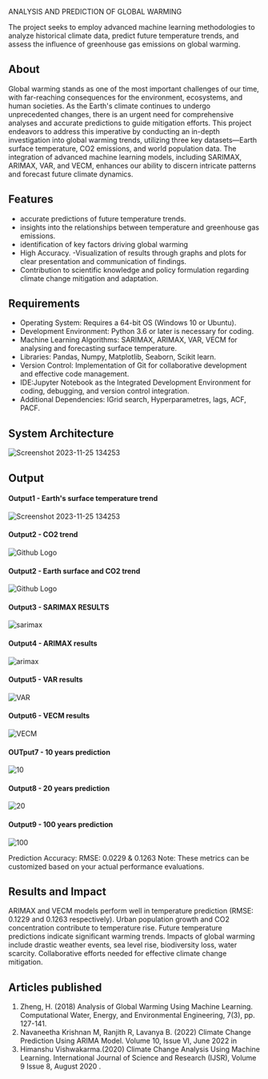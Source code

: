ANALYSIS AND PREDICTION OF GLOBAL WARMING

The project seeks to employ advanced machine learning methodologies to analyze historical climate data, predict future temperature trends, and assess the influence of greenhouse gas emissions on global warming.

## About
<!--Detailed Description about the project-->
Global warming stands as one of the most important challenges of our time, with far-reaching consequences for the environment, ecosystems, and human societies. As the Earth's climate continues to undergo unprecedented changes, there is an urgent need for comprehensive analyses and accurate predictions to guide mitigation efforts. This project endeavors to address this imperative by conducting an in-depth investigation into global warming trends, utilizing three key datasets—Earth surface temperature, CO2 emissions, and world population data. The integration of advanced machine learning models, including SARIMAX, ARIMAX, VAR, and VECM, enhances our ability to discern intricate patterns and forecast future climate dynamics.

## Features
<!--List the features of the project as shown below-->
- accurate predictions of future temperature trends.
- insights into the relationships between temperature and greenhouse gas emissions.
- identification of key factors driving global warming
- High Accuracy.
-Visualization of results through graphs and plots for clear presentation and communication of findings.
- Contribution to scientific knowledge and policy formulation regarding climate change mitigation and adaptation.
## Requirements
<!--List the requirements of the project as shown below-->
* Operating System: Requires a 64-bit OS (Windows 10 or Ubuntu).
* Development Environment: Python 3.6 or later is necessary for coding.
* Machine Learning Algorithms: SARIMAX, ARIMAX, VAR, VECM for analysing and forecasting surface temperature.
*  Libraries: Pandas, Numpy, Matplotlib, Seaborn, Scikit learn.
* Version Control: Implementation of Git for collaborative development and effective code management.
* IDE:Jupyter Notebook as the Integrated Development Environment for coding, debugging, and version control integration.
* Additional Dependencies: IGrid search, Hyperparametres, lags, ACF, PACF.

## System Architecture
<!--Embed the system architecture diagram as shown below-->



![Screenshot 2023-11-25 134253](https://github.com/umarmohamed444/Analysis-and-Prediction-of-Global-Warming/blob/main/Screenshot%202023-11-27%20162038.png)


## Output

<!--Embed the Output picture at respective places as shown below as shown below-->
#### Output1 - Earth's surface temperature trend

![Screenshot 2023-11-25 134253](https://github.com/umarmohamed444/Analysis-and-Prediction-of-Global-Warming/blob/main/Screenshot%202023-11-23%20120928.png)

#### Output2 - CO2 trend
![Github Logo](https://github.com/umarmohamed444/Analysis-and-Prediction-of-Global-Warming/blob/main/Screenshot%202023-11-23%20121243.png)

#### Output2 - Earth surface and CO2 trend
![Github Logo](https://github.com/umarmohamed444/Analysis-and-Prediction-of-Global-Warming/blob/main/Screenshot%202023-11-23%20121826.png)

#### Output3 - SARIMAX RESULTS
![sarimax](https://github.com/umarmohamed444/Analysis-and-Prediction-of-Global-Warming/blob/main/Screenshot%202023-11-24%20083736.png)

#### Output4 - ARIMAX results
![arimax](https://github.com/umarmohamed444/Analysis-and-Prediction-of-Global-Warming/blob/main/Screenshot%202023-11-24%20090345.png)

#### Output5 - VAR results
![VAR](https://github.com/umarmohamed444/Analysis-and-Prediction-of-Global-Warming/blob/main/Screenshot%202023-11-24%20091943.png)

#### Output6 - VECM results
![VECM](https://github.com/umarmohamed444/Analysis-and-Prediction-of-Global-Warming/blob/main/Screenshot%202023-11-24%20113828.png)

#### OUTput7 - 10 years prediction
![10](https://github.com/umarmohamed444/Analysis-and-Prediction-of-Global-Warming/blob/main/Screenshot%202023-11-24%20193859.png)

#### Output8 - 20 years prediction
![20](https://github.com/umarmohamed444/Analysis-and-Prediction-of-Global-Warming/blob/main/Screenshot%202023-11-24%20194054.png)

#### Output9 - 100 years prediction
![100](https://github.com/umarmohamed444/Analysis-and-Prediction-of-Global-Warming/blob/main/Screenshot%202023-11-24%20194426.png)

Prediction Accuracy:
RMSE: 0.0229  & 0.1263
Note: These metrics can be customized based on your actual performance evaluations.


## Results and Impact
<!--Give the results and impact as shown below-->
ARIMAX and VECM models perform well in temperature prediction (RMSE: 0.1229 and 0.1263 respectively).
Urban population growth and CO2 concentration contribute to temperature rise.
Future temperature predictions indicate significant warming trends.
Impacts of global warming include drastic weather events, sea level rise, biodiversity loss, water scarcity.
Collaborative efforts needed for effective climate change mitigation.


## Articles published
1.	Zheng, H. (2018) Analysis of Global Warming Using Machine Learning. Computational Water, Energy, and Environmental Engineering, 7(3), pp. 127-141.
2.	Navaneetha Krishnan M, Ranjith R, Lavanya B. (2022) Climate Change Prediction Using ARIMA Model. Volume 10, Issue VI, June 2022 in 
3.	Himanshu Vishwakarma.(2020) Climate Change Analysis Using Machine Learning. International Journal of Science and Research (IJSR), Volume 9 Issue 8, August 2020 .





